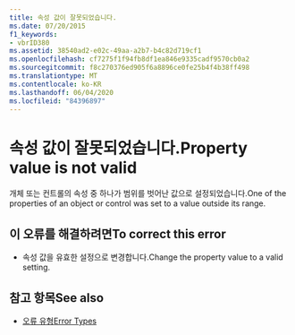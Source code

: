 ```yaml
---
title: 속성 값이 잘못되었습니다.
ms.date: 07/20/2015
f1_keywords:
- vbrID380
ms.assetid: 38540ad2-e02c-49aa-a2b7-b4c82d719cf1
ms.openlocfilehash: cf7275f1f94fb8df1ea846e9335cadf9570cb0a2
ms.sourcegitcommit: f8c270376ed905f6a8896ce0fe25b4f4b38ff498
ms.translationtype: MT
ms.contentlocale: ko-KR
ms.lasthandoff: 06/04/2020
ms.locfileid: "84396897"
---
```

# <a name="property-value-is-not-valid"></a><span data-ttu-id="3d2b0-102">속성 값이 잘못되었습니다.</span><span class="sxs-lookup"><span data-stu-id="3d2b0-102">Property value is not valid</span></span>
<span data-ttu-id="3d2b0-103">개체 또는 컨트롤의 속성 중 하나가 범위를 벗어난 값으로 설정되었습니다.</span><span class="sxs-lookup"><span data-stu-id="3d2b0-103">One of the properties of an object or control was set to a value outside its range.</span></span>  
  
## <a name="to-correct-this-error"></a><span data-ttu-id="3d2b0-104">이 오류를 해결하려면</span><span class="sxs-lookup"><span data-stu-id="3d2b0-104">To correct this error</span></span>  
  
- <span data-ttu-id="3d2b0-105">속성 값을 유효한 설정으로 변경합니다.</span><span class="sxs-lookup"><span data-stu-id="3d2b0-105">Change the property value to a valid setting.</span></span>  
  
## <a name="see-also"></a><span data-ttu-id="3d2b0-106">참고 항목</span><span class="sxs-lookup"><span data-stu-id="3d2b0-106">See also</span></span>

- [<span data-ttu-id="3d2b0-107">오류 유형</span><span class="sxs-lookup"><span data-stu-id="3d2b0-107">Error Types</span></span>](../programming-guide/language-features/error-types.md)
